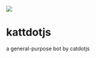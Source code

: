![](https://img.shields.io/badge/fucked%20by-ur%20mom-purple)
# kattdotjs
a general-purpose bot by catdotjs

